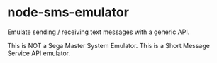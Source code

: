 node-sms-emulator
=================

Emulate sending / receiving text messages with a generic API.

This is NOT a Sega Master System Emulator. This is a Short Message Service API emulator.
